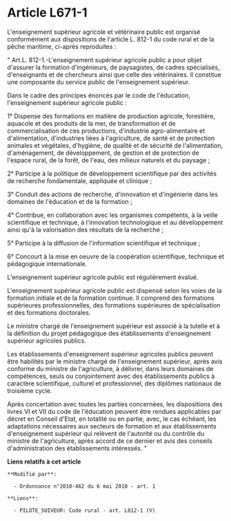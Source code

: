 # Article L671-1

L'enseignement supérieur agricole et vétérinaire public est organisé conformément aux dispositions de l'article L. 812-1 du
code rural et de la pêche maritime, ci-après reproduites : 

" Art.L. 812-1.-L'enseignement supérieur agricole public a pour objet d'assurer la formation d'ingénieurs, de paysagistes, de
cadres spécialisés, d'enseignants et de chercheurs ainsi que celle des vétérinaires. Il constitue une composante du service
public de l'enseignement supérieur. 

Dans le cadre des principes énoncés par le code de l'éducation, l'enseignement supérieur agricole public : 

1° Dispense des formations en matière de production agricole, forestière, aquacole et des produits de la mer, de
transformation et de commercialisation de ces productions, d'industrie agro-alimentaire et d'alimentation, d'industries liées
à l'agriculture, de santé et de protection animales et végétales, d'hygiène, de qualité et de sécurité de l'alimentation,
d'aménagement, de développement, de gestion et de protection de l'espace rural, de la forêt, de l'eau, des milieux naturels
et du paysage ; 

2° Participe à la politique de développement scientifique par des activités de recherche fondamentale, appliquée et
clinique ; 

3° Conduit des actions de recherche, d'innovation et d'ingénierie dans les domaines de l'éducation et de la formation ; 

4° Contribue, en collaboration avec les organismes compétents, à la veille scientifique et technique, à l'innovation
technologique et au développement ainsi qu'à la valorisation des résultats de la recherche ; 

5° Participe à la diffusion de l'information scientifique et technique ; 

6° Concourt à la mise en oeuvre de la coopération scientifique, technique et pédagogique internationale.

L'enseignement supérieur agricole public est régulièrement évalué.

L'enseignement supérieur agricole public est dispensé selon les voies de la formation initiale et de la formation continue.
Il comprend des formations supérieures professionnelles, des formations supérieures de spécialisation et des formations
doctorales. 

Le ministre chargé de l'enseignement supérieur est associé à la tutelle et à la définition du projet pédagogique des
établissements d'enseignement supérieur agricoles publics. 

Les établissements d'enseignement supérieur agricoles publics peuvent être habilités par le ministre chargé de l'enseignement
supérieur, après avis conforme du ministre de l'agriculture, à délivrer, dans leurs domaines de compétences, seuls ou
conjointement avec des établissements publics à caractère scientifique, culturel et professionnel, des diplômes nationaux de
troisième cycle. 

Après concertation avec toutes les parties concernées, les dispositions des livres VI et VII du code de l'éducation peuvent
être rendues applicables par décret en Conseil d'Etat, en totalité ou en partie, avec, le cas échéant, les adaptations
nécessaires aux secteurs de formation et aux établissements d'enseignement supérieur qui relèvent de l'autorité ou du
contrôle du ministre de l'agriculture, après accord de ce dernier et avis des conseils d'administration des établissements
intéressés. "

**Liens relatifs à cet article**

	**Modifié par**:

	  - Ordonnance n°2010-462 du 6 mai 2010 - art. 1

	**Liens**:

	  - PILOTE_SUIVEUR: Code rural - art. L812-1 (V)
